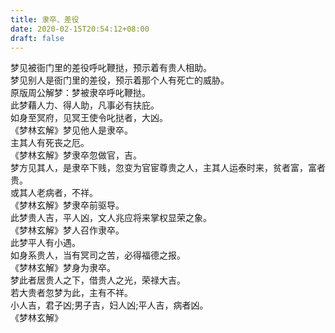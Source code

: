 ```yaml
---
title: 隶卒、差役
date: 2020-02-15T20:54:12+08:00
draft: false
---
```


梦见被衙门里的差役呼叱鞭挞，预示着有贵人相助。<br>
梦见别人是衙门里的差役，预示着那个人有死亡的威胁。<br>
原版周公解梦：梦被隶卒呼叱鞭挞。<br>
此梦藉人力、得人助，凡事必有扶庇。<br>
如身至冥府，见冥王使令叱挞者，大凶。<br>
《梦林玄解》梦见他人是隶卒。<br>
主其人有死丧之厄。<br>
《梦林玄解》梦隶卒忽做官，吉。<br>
梦方见其人，是隶卒下贱，忽变为官宦尊贵之人，主其人运泰时来，贫者富，富者贵。<br>
或其人老病者，不祥。<br>
《梦林玄解》梦隶卒前驱导。<br>
此梦贵人吉，平人凶，文人兆应将来掌权显荣之象。<br>
《梦林玄解》梦人召作隶卒。<br>
此梦平人有小遇。<br>
如身系贵人，当有冥司之苦，必得福德之报。<br>
《梦林玄解》梦身为隶卒。<br>
梦此者居贵人之下，借贵人之光，荣禄大吉。<br>
若大贵者忽梦为此，主有不祥。<br>
小人吉，君子凶;男子吉，妇人凶;平人吉，病者凶。<br>
《梦林玄解》